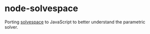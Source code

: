 node-solvespace
===============

Porting [solvespace](https://github.com/solvespace/solvespace) to JavaScript to better understand the parametric solver.
